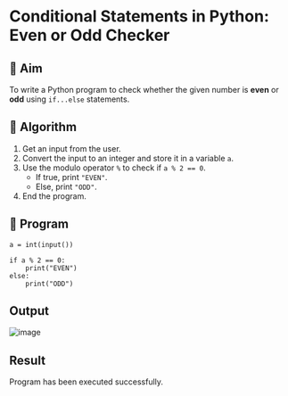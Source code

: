 # Conditional Statements in Python: Even or Odd Checker

## 🎯 Aim
To write a Python program to check whether the given number is **even** or **odd** using `if...else` statements.

## 🧠 Algorithm
1. Get an input from the user.
2. Convert the input to an integer and store it in a variable `a`.
3. Use the modulo operator `%` to check if `a % 2 == 0`.
   - If true, print `"EVEN"`.
   - Else, print `"ODD"`.
4. End the program.

## 🧾 Program
```
a = int(input())

if a % 2 == 0:
    print("EVEN")
else:
    print("ODD")

```
## Output
![image](https://github.com/user-attachments/assets/b81fb2e8-fb1a-4a9e-912d-14d89297394c)

## Result
Program has been executed successfully.
